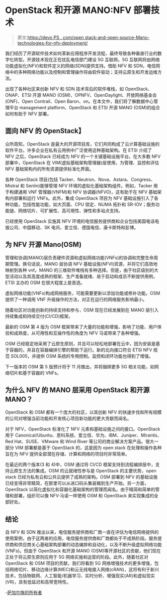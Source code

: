 # OpenStack 和开源 MANO:NFV 部署技术

> 原文:[https://devo PS . com/open stack-and-open-source-Mano-technologies-for-nfv-deployment/](https://devops.com/openstack-and-open-source-mano-technologies-for-nfv-deployment/)

我们经历了开源软件技术如何革新应用程序开发流程，最终导致各种垂直行业的数字化转型。开源技术现在正在扰乱电信部门建设 5G 互联网，5G 互联网将由网络功能虚拟化(NFV)和软件定义的网络(SDN)提供支持。借助 NFV 和 SDN，电信网络中的多种网络功能以及控制和管理操作将由软件驱动；支持云原生和开发运维方法。

出现了各种社区来创新 NFV 和 SDN 技术背后的软件堆栈，如 OpenStack、ONAP、ETSI 开源 MANO (OSM)、OPNFV、OpenDaylight、开放网络基金会(ONF)、Open Contrail、Open Baron、on。在本文中，我们将了解数据中心管理平台 management platform、OpenStack 和 ETSI 开源 MANO (OSM)的组合如何有助于 NFV 部署。

## **面向 NFV 的 OpenStack】**

众所周知，OpenStack 是最大的开源项目库，它们共同构成了云计算基础设施的软件平台。许多企业在私有云用例中广泛使用这种基础架构。在 ETSI 介绍了 NFV 之后，OpenStack 已经成为 NFV 的一个关键基础设施平台。在大多数 NFV 部署中，OpenStack 在 VIM(虚拟基础架构管理器)层使用，为管理、监控和评估 NFV 基础架构内的所有资源提供标准化界面。

各种 OpenStack 项目(包括 Tacker、Neutron、Nova、Astara、Congress、Mistral 和 Senlin)能够管理 NFV 环境的虚拟化基础架构组件。例如，Tacker 用于构建通用 VNF 管理器(VNFM)和 NFV 协调器(NFVO)，这有助于在 NFV 基础架构内部署和运行 VNFs。此外，集成 OpenStack 项目为 NFV 基础设施引入了各种功能，包括性能功能，如大页面、CPU 锁定、NUMA 拓扑和 SR-IOV；服务功能链、网络切片、可扩展性、高可用性、弹性和多站点支持。

已经使用 OpenStack 实施其 NFV 环境的电信服务提供商和企业包括美国电话电报公司、中国移动、SK 电讯、爱立信、德国电信、康卡斯特和彭博。

## **为 NFV 开源 Mano(OSM)**

管理和协调(MANO)层负责硬件资源和虚拟网络功能(VNFs)的协调和完整生命周期管理。换句话说，MANO 层协调 NFV 基础设施(NFVI)资源，并将它们高效地映射到各种 vnf。MANO 的三维软件堆栈有多种选择。但是，由于社区级别的大型活动以及其高度成熟的框架、生产准备就绪、易于启动和成员不断提供用例，ETSI 主办的 OSM 在很大程度上是首选。

虚拟网络功能(VNFs)构成网络服务，可能需要更新以添加功能或修补功能。OSM 提供了一种调用 VNF 升级操作的方法，对正在运行的网络服务影响最小。

随着社区对功能创新的持续支持和参与，OSM 现在已经发展到在 MANO 层引入持续集成和持续交付(CI/CD)框架。

最新的 OSM 第 4 版为 OSM 框架带来了大量的功能和增强，影响了功能、用户体验和成熟度，从可用性和互操作性的角度为 NFV 马诺带来了各种增强。

OSM 已经稳定地采用了云原生原则，并且可以轻松地部署在云中，因为安装是基于容器的，并且在容器编排引擎的帮助下运行。新的北向接口符合 ETSI NFV 规范 SOL005，并提供 OSM 系统的专用控制。监控和闭环功能也得到了增强。

下一版本的 OSM 第 5 版预计将于 11 月推出，并将捆绑更多 5G 相关功能，如网络切片和基于容器的 VNFs。

## **为什么 NFV 的 MANO 层采用 OpenStack 和开源 MANO？**

OpenStack 和 OSM 都有一个庞大的社区，以其创新 NFV 的快速步伐和所有规模的公司对增强当前功能和开发核心项目新功能的更大贡献而闻名。

对于 NFV，OpenStack 标准化了 NFV 元素和基础设施之间的接口。OpenStack 用于 Canonical/Ubuntu、思科系统、爱立信、华为、IBM、Juniper、Mirantis、Red Hat、SUSE、VMware 和 Wind River 等公司的商业解决方案产品。很大一部分 VIM 部署都是基于 OpenStack 的，这是因为 open stack 在处理和操作各种旨在为 NFV 提供全部潜在存储、计算和网络的项目时非常简单。

在最近的两个版本(3 和 4)中，OSM 通过将 CI/CD 框架支持到流程编排层中，支持云原生方法的集成。OSM 的云就绪性参与是 OpenStack 的主要优势，open stack 已经为私有云和公共云提供了成熟的架构。OSM 部署到 NFV 的基础设施已经变得非常精简，在那里可以从进口码头集装箱到生产开始。另一方面，OpenStack 以简化虚拟化和容器化基础架构的管理而闻名。由于精简和简单的管理和部署，组织可以像 NFV·马诺一样使用 OSM 和 OpenStack 来实现集成的全部好处。

## **结论**

自 NFV 和 SDN 推出以来，电信服务提供商和厂商一直在评估为电信网络提供的使用案例，由于这两者的应用，电信服务提供商和厂商都处于不成熟阶段。服务提供商和供应商关心基础架构部署的动态编排和自动化，以及不断升级虚拟网络功能(VNFs)。但由于 OpenStack 和开源 MANO (OSM)等开源社区的贡献，他们现在正处于将云原生原则应用于 5G 网络实施和运营的阶段。此外，随着社区对 OpenStack 和 OSM 项目的贡献，我们将看到 5G 网络增强技术的更多增强，包括网络切片、移动边缘计算(MEC)和云无线电接入网络(cRAN)，这将有利于新兴技术，包括物联网、人工智能/机器学习、实时分析、增强现实(AR)和虚拟现实(VR)，具有低延迟和高带宽特性。

-[萨加尔族的所有者](https://devops.com/author/sagar-nangare/)